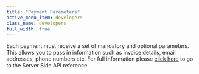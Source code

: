 ```yaml
---
title: "Payment Parameters"
active_menu_item: developers
class_name: developers
full_width: true
---
```



Each payment must receive a set of mandatory and optional parameters. This allows you to pass in information such as invoice details, email addresses, phone numbers etc. For full information please [click here](../../../scripting-apis/server-side-api/ssj-object/credit-card-payments/payment-parameters2) to go to the Server Side API reference.

